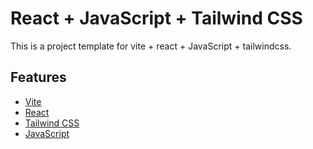 # React + JavaScript + Tailwind CSS

This is a project template for vite + react + JavaScript + tailwindcss.  

## Features
- [Vite](https://vitejs.dev/)
- [React](https://reactjs.org/)
- [Tailwind CSS](https://tailwindcss.com/)
- [JavaScript](https://developer.mozilla.org/en-US/docs/Web/JavaScript)